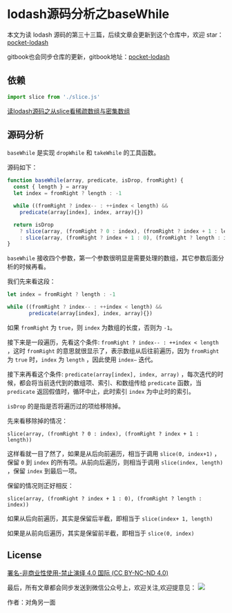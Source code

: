# lodash源码分析之baseWhile

本文为读 lodash 源码的第三十三篇，后续文章会更新到这个仓库中，欢迎 star：[pocket-lodash](https://github.com/yeyuqiudeng/pocket-lodash)

gitbook也会同步仓库的更新，gitbook地址：[pocket-lodash](https://www.gitbook.com/book/yeyuqiudeng/pocket-lodash/details)

## 依赖

```javascript
import slice from './slice.js'
```

[读lodash源码之从slice看稀疏数组与密集数组](./slice.md)

## 源码分析

`baseWhile` 是实现 `dropWhile` 和 `takeWhile` 的工具函数。

源码如下：

```javascript
function baseWhile(array, predicate, isDrop, fromRight) {
  const { length } = array
  let index = fromRight ? length : -1

  while ((fromRight ? index-- : ++index < length) &&
    predicate(array[index], index, array){})

  return isDrop
    ? slice(array, (fromRight ? 0 : index), (fromRight ? index + 1 : length))
    : slice(array, (fromRight ? index + 1 : 0), (fromRight ? length : index))
}
```

`baseWhile` 接收四个参数，第一个参数很明显是需要处理的数组，其它参数后面分析的时候再看。

我们先来看这段：

```javascript
let index = fromRight ? length : -1

while ((fromRight ? index-- : ++index < length) &&
       predicate(array[index], index, array){})
```

如果 `fromRight` 为 `true`，则 `index` 为数组的长度，否则为 `-1`。

接下来是一段遍历，先看这个条件: `fromRight ? index-- : ++index < length` ，这时 `fromRight` 的意思就很显示了，表示数组从后往前遍历，因为 `fromRight` 为 `true` 时，`index` 为 `length` ，因此使用 `index—` 迭代。

接下来再看这个条件: `predicate(array[index], index, array)` ，每次迭代的时候，都会将当前迭代到的数组项、索引、和数组传给 `predicate` 函数，当 `predicate` 返回假值时，循环中止，此时索引 `index` 为中止时的索引。

`isDrop` 的是指是否将遍历过的项给移除掉。

先来看移除掉的情况：

`slice(array, (fromRight ? 0 : index), (fromRight ? index + 1 : length))`  

这样看就一目了然了，如果是从后向前遍历，相当于调用 `slice(0, index+1)` ，保留 `0` 到 `index` 的所有项。从前向后遍历，则相当于调用 `slice(index, length)` ，保留 `index` 到最后一项。

保留的情况则正好相反：

`slice(array, (fromRight ? index + 1 : 0), (fromRight ? length : index))`

如果从后向前遍历，其实是保留后半截，即相当于 `slice(index+ 1, length)`

如果是从前向后遍历，其实是保留前半截，即相当于 `slice(0, index)`

## License

[署名-非商业性使用-禁止演绎 4.0 国际 (CC BY-NC-ND 4.0)](http://creativecommons.org/licenses/by-nc-nd/4.0/)

最后，所有文章都会同步发送到微信公众号上，欢迎关注,欢迎提意见：  ![](https://raw.githubusercontent.com/yeyuqiudeng/resource/master/images/qrcode_front-end-article.jpg) 

作者：对角另一面 